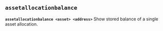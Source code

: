 ## **`assetallocationbalance`**

**`assetallocationbalance <asset> <address>`**
Show stored balance of a single asset allocation.
